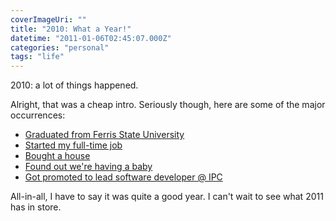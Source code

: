 ```yaml
---
coverImageUri: ""
title: "2010: What a Year!"
datetime: "2011-01-06T02:45:07.000Z"
categories: "personal"
tags: "life"
---
```


2010: a lot of things happened.

Alright, that was a cheap intro. Seriously though, here are some of the major occurrences:

- [Graduated from Ferris State University](/2010/05/12/1342422/ "1+3+4+2+4+2+2")
- [Started my full-time job](/2010/06/19/full-time/ "Full-Time!")
- [Bought a house](/2010/09/01/we-bought-a-house/ "We Bought a House!")
- [Found out we're having a baby](http://twitter.com/brandonmartinez/status/7971359485329408 "Twitter Status: We're Having a Baby!")
- [Got promoted to lead software developer @ IPC](/2010/12/19/moving-on-up/ "Moving On Up")

All-in-all, I have to say it was quite a good year. I can't wait to see what 2011 has in store.
